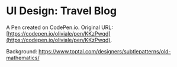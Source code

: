 # UI Design: Travel Blog

A Pen created on CodePen.io. Original URL: [https://codepen.io/oliviale/pen/KKzPwqd](https://codepen.io/oliviale/pen/KKzPwqd).

Background: https://www.toptal.com/designers/subtlepatterns/old-mathematics/
